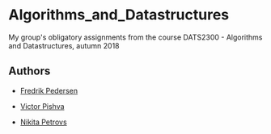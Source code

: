 # Algorithms_and_Datastructures
My group's obligatory assignments from the course DATS2300 - Algorithms and Datastructures, autumn 2018

## Authors
 - [Fredrik Pedersen](https://github.com/FredrikPedersen)

 - [Victor Pishva](https://github.com/VictorPishva)
 
 - [Nikita Petrovs](https://github.com/nikkip98)
